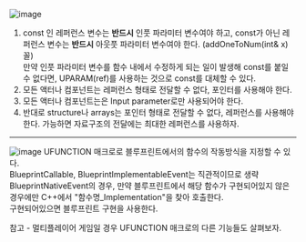 ![image](https://user-images.githubusercontent.com/63915665/204085115-9ce502bf-eae9-4b54-8ef0-694c574b5699.png)
1) const 인 레퍼런스 변수는 **반드시** 인풋 파라미터 변수여야 하고, const가 아닌 레퍼런스 변수는 **반드시** 아웃풋 파라미터 변수여야 한다. (addOneToNum(int& x) 꼴)  
만약 인풋 파라미터 변수를 함수 내에서 수정하게 되는 일이 발생해 const를 붙일 수 없다면, UPARAM(ref)를 사용하는 것으로 const를 대체할 수 있다.  
2) 모든 액터나 컴포넌트는 레퍼런스 형태로 전달할 수 없다, 포인터를 사용해야 한다.  
3) 모든 액터나 컴포넌트는은 Input parameter로만 사용되어야 한다.  
4) 반대로 structure나 arrays는 포인터 형태로 전달할 수 없다, 레퍼런스를 사용해야 한다. 가능하면 자료구조의 전달에는 최대한 레퍼런스를 사용하자.  

---  

![image](https://user-images.githubusercontent.com/63915665/204085422-4648158a-9b76-4d3e-b541-5f0873788259.png)
UFUNCTION 매크로로 블루프린트에서의 함수의 작동방식을 지정할 수 있다.  
BlueprintCallable, BlueprintImplementableEvent는 직관적이므로 생략
BlueprintNativeEvent의 경우, 만약 블루프린트에서 해당 함수가 구현되어있지 않은 경우에만 C++에서 "함수명_Implementation"을 찾아 호출한다.  
구현되어있으면 블루프린트 구현을 사용한다.  

참고 - 멀티플레이어 게임일 경우 UFUNCTION 매크로의 다른 기능들도 살펴보자.  



